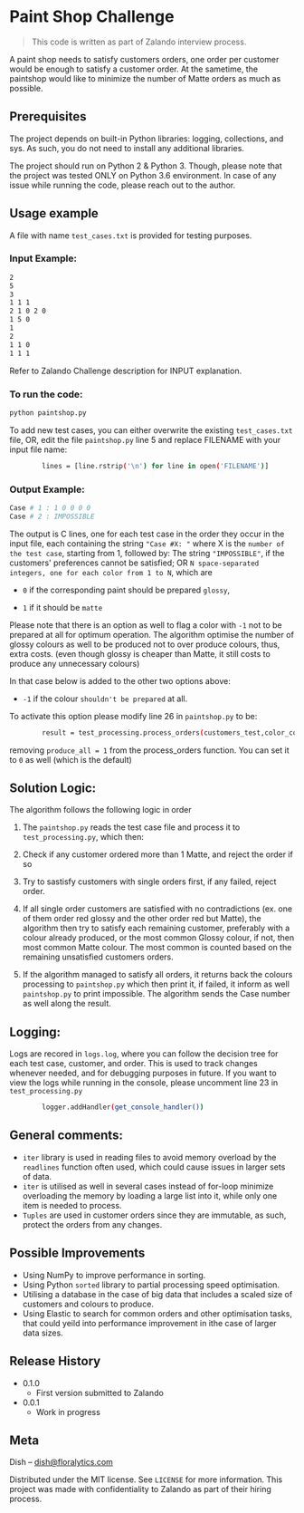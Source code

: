 # Paint Shop Challenge
> This code is written as part of Zalando interview process. 

A paint shop needs to satisfy customers orders, one order per customer would be enough to satisfy a customer order. At the sametime, the paintshop would like to minimize the number of Matte orders as much as possible.



## Prerequisites
The project depends on built-in Python libraries:
logging, collections, and sys. As such, you do not need to install any additional libraries.

The project should run on Python 2 & Python 3. Though, please note that the project was tested ONLY on Python 3.6 environment. In case of any issue while running the code, please reach out to the author.


## Usage example

A file with name ``test_cases.txt`` is provided for testing purposes. 

### Input Example:
```sh
2
5
3
1 1 1
2 1 0 2 0
1 5 0
1
2
1 1 0
1 1 1
```
Refer to Zalando Challenge description for INPUT explanation.
### To run the code:
```sh
python paintshop.py
```
To add new test cases, you can either overwrite the existing ``test_cases.txt`` file, OR, edit the file ``paintshop.py`` line 5 and replace FILENAME with your input file name:
```sh
        lines = [line.rstrip('\n') for line in open('FILENAME')]
```

### Output Example:
```sh
Case # 1 : 1 0 0 0 0
Case # 2 : IMPOSSIBLE
```
The output is C lines, one for each test case in the order they occur in the input file, each containing the string
``"Case #X: "`` where X is the ``number of the test case``, starting from 1, followed by:
The string ``"IMPOSSIBLE"``, if the customers' preferences cannot be satisfied; OR
``N space-separated integers, one for each color from 1 to N``, which are 

* ``0`` if the corresponding paint
should be prepared ``glossy``,

* ``1`` if it should be ``matte``

Please note that there is an option as well to flag a color with ``-1`` not to be prepared at all for optimum operation. The algorithm optimise the number of glossy colours as well to be produced not to over produce colours, thus, extra costs. (even though glossy is cheaper than Matte, it still costs to produce any unnecessary colours)

In that case below is added to the other two options above:

 * ``-1`` if the colour ``shouldn't be prepared`` at all.

To activate this option please modify line 26 in ``paintshop.py`` to be:
```sh
        result = test_processing.process_orders(customers_test,color_count)
```
removing ``produce_all = 1`` from the process_orders function. You can set it to ``0`` as well (which is the default)

## Solution Logic:
The algorithm follows the following logic in order

1) The ``paintshop.py`` reads the test case file and process it to ``test_processing.py``, which then:
2) Check if any customer ordered more than 1 Matte, and reject the order if so
3) Try to sastisfy customers with single orders first, if any failed, reject order.
4) If all single order customers are satisfied with no contradictions (ex. one of them order red glossy and the other order red but Matte), the algorithm then try to satisfy each remaining customer, preferably with a colour already produced, or the most common Glossy colour, if not, then most common Matte colour. The most common is counted based on the remaining unsatisfied customers orders.

5) If the algorithm managed to satisfy all orders, it returns back the colours processing to ``paintshop.py`` which then print it, if failed, it inform as well ``paintshop.py`` to print impossible. The algorithm sends the Case number as well along the result.

## Logging:
Logs are recored in ``logs.log``, where you can follow the decision tree for each test case, customer, and order. This is used to track changes whenever needed, and for debugging purposes in future. If you want to view the logs while running in the console, please uncomment line 23 in ``test_processing.py``
```sh
        logger.addHandler(get_console_handler())
```

## General comments:
* ``iter`` library is used in reading files to avoid memory overload by the ``readlines`` function often used, which could cause issues in larger sets of data.
* ``iter`` is utilised as well in several cases instead of for-loop minimize overloading the memory by loading a large list into it, while only one item is needed to process.
* ``Tuples`` are used in customer orders since they are immutable, as such, protect the orders from any changes.

## Possible Improvements
* Using NumPy to improve performance in sorting.
* Using Python ``sorted`` library to partial processing speed optimisation.
* Utilising a database in the case of big data that includes a scaled size of customers and colours to produce.
* Using Elastic to search for common orders and other optimisation tasks, that could yeild into performance improvement in ithe case of larger data sizes.



## Release History

* 0.1.0
    * First version submitted to Zalando
* 0.0.1
    * Work in progress

## Meta

Dish – dish@floralytics.com

Distributed under the MIT license. See ``LICENSE`` for more information. This project was made with confidentiality to Zalando as part of their hiring process.